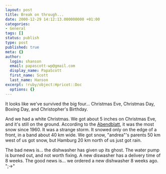 ```yaml
---
layout: post
title: Break on through...
date: 2000-12-29 14:12:13.000000000 +01:00
categories:
- General
tags: []
status: publish
type: post
published: true
meta: {}
author:
  login: shanson
  email: papascott-wp@gmail.com
  display_name: PapaScott
  first_name: Scott
  last_name: Hanson
excerpt: !ruby/object:Hpricot::Doc
  options: {}
---
```

<p>It looks like we've survived the big four... Christmas Eve, Christmas Day, Boxing Day, and Christopher's Birthday. </p>
<p>And we had a white Christmas. We got about 5 inches on Christmas Eve, and it's still on the ground. According to the <a href="http://www.abendblatt.de">Abendblatt</a>, it was the most snow since 1960. It was a strange storm. It snowed only on the edge of a front, in a band about 40 km wide. We got snow, "andrea"'s parents 50 km west of us got snow, but Hamburg 20 km north of us just got rain.</p>
<p>The bad news is... the dishwasher has given up its ghost. The water pump is burned out, and not worth fixing. A new diswasher has a delivery time of 8 weeks. The good news is... we ordered a new dishwasher 8 weeks ago. ";->"</p>
